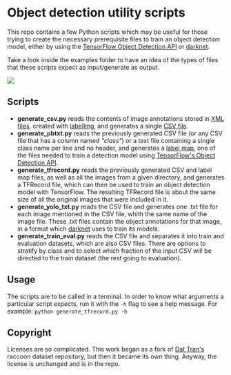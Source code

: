 # Object detection utility scripts

This repo contains a few Python scripts which may be useful for those trying to create the necessary prerequisite files to train an object detection model, either by using the [TensorFlow Object Detection API](https://github.com/tensorflow/models/tree/master/research/object_detection) or [darknet](https://github.com/alexeyab/darknet).

Take a look inside the examples folder to have an idea of the types of files that these scripts expect as input/generate as output.

![](diagram.svg)

## Scripts

* **generate_csv.py** reads the contents of image annotations stored in [XML files](examples/raccoon-197.xml), created with [labelImg](https://github.com/tzutalin/labelImg), and generates a single [CSV file](examples/raccoon_labels.csv).
* **generate_pbtxt.py** reads the previously generated CSV file (or any CSV file that has a column named _"class"_) or a text file containing a single class name per line and no header, and generates a [label map](examples/label_map.pbtxt), one of the files needed to train a detection model using [TensorFlow's Object Detection API](https://github.com/tensorflow/models/tree/master/research/object_detection).
* **generate_tfrecord.py** reads the previously generated CSV and label map files, as well as all the images from a given directory, and generates a TFRecord file, which can then be used to train an object detection model with TensorFlow. The resulting TFRecord file is about the same size of all the original images that were included in it.
* **generate_yolo_txt.py** reads the CSV file and generates one .txt file for each image mentioned in the CSV file, whith the same name of the image file. These .txt files contain the object annotations for that image, in a format which [darknet](https://pjreddie.com/darknet/yolo/) uses to train its models.
* **generate_train_eval.py** reads the CSV file and separates it into train and evaluation datasets, which are also CSV files. There are options to stratify by class and to select which fraction of the input CSV will be directed to the train dataset (the rest going to evaluation).

## Usage

The scripts are to be called in a terminal. In order to know what arguments a particular script expects, run it with the `-h` flag to see a help message. For example: `python generate_tfrecord.py -h`

## Copyright

Licenses are so complicated. This work began as a fork of [Dat Tran's](http://www.dat-tran.com/) raccoon dataset repository, but then it became its own thing. Anyway, the license is unchanged and is in the repo.
